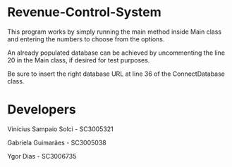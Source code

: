 # Revenue-Control-System

This program works by simply running the main method inside Main class and entering the numbers to choose from the options.

An already populated database can be achieved by uncommenting the line 20 in the Main class, if desired for test purposes.

Be sure to insert the right database URL at line 36 of the ConnectDatabase class.

# Developers

Vinícius Sampaio Solci - SC3005321

Gabriela Guimarães -  SC3005038

Ygor Dias - SC3006735
